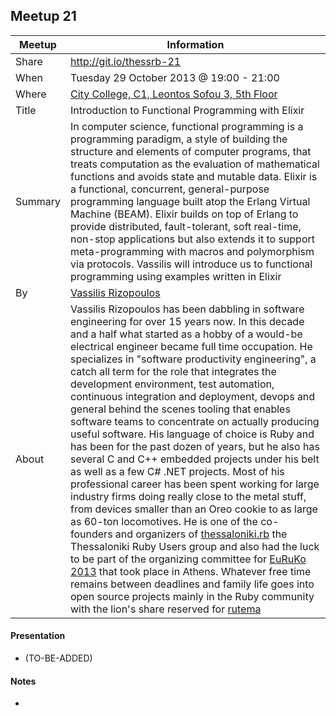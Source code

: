 ## Meetup 21

| Meetup     | Information |
| ---------- | ----------- |
| Share      | http://git.io/thessrb-21 |
| When       | Tuesday 29 October 2013 @ 19:00 - 21:00 |
| Where      | [City College, C1, Leontos Sofou 3, 5th Floor](http://tinyurl.com/ldpoy8s) |
| Title      | Introduction to Functional Programming with Elixir |
| Summary    | In computer science, functional programming is a programming paradigm, a style of building the structure and elements of computer programs, that treats computation as the evaluation of mathematical functions and avoids state and mutable data. Elixir is a functional, concurrent, general-purpose programming language built atop the Erlang Virtual Machine (BEAM). Elixir builds on top of Erlang to provide distributed, fault-tolerant, soft real-time, non-stop applications but also extends it to support meta-programming with macros and polymorphism via protocols. Vassilis will introduce us to functional programming using examples written in Elixir |
| By         | [Vassilis Rizopoulos](https://github.com/damphyr) |
| About      | Vassilis Rizopoulos has been dabbling in software engineering for over 15 years now. In this decade and a half what started as a hobby of a would-be electrical engineer became full time occupation. He specializes in "software productivity engineering", a catch all term for the role that integrates the development environment, test automation, continuous integration and deployment, devops and general behind the scenes tooling that enables software teams to concentrate on actually producing useful software. His language of choice is Ruby and has been for the past dozen of years, but he also has several C and C++ embedded projects under his belt as well as a few C# .NET projects. Most of his professional career has been spent working for large industry firms doing really close to the metal stuff, from devices smaller than an Oreo cookie to as large as 60-ton locomotives. He is one of the co-founders and organizers of [thessaloniki.rb](https://plus.google.com/u/0/b/117820512877082997368/117820512877082997368/posts) the Thessaloniki Ruby Users group and also had the luck to be part of the organizing committee for [EuRuKo 2013](http://euruko2013.org) that took place in Athens. Whatever free time remains between deadlines and family life goes into open source projects mainly in the Ruby community with the lion's share reserved for [rutema](http://github.com/damphyr/rutema) |

#### Presentation

* (TO-BE-ADDED)

#### Notes

*  
